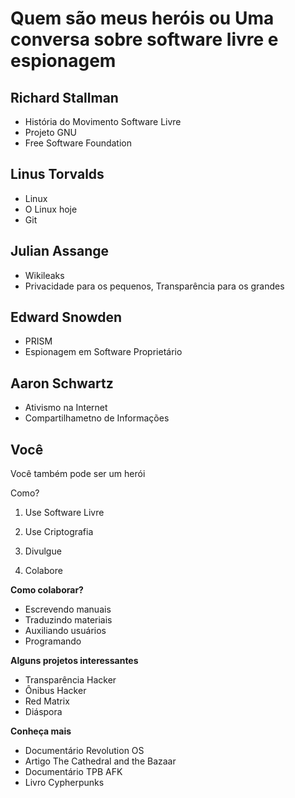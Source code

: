 Quem são meus heróis ou Uma conversa sobre software livre e espionagem
===========================================================

Richard Stallman
----------------------

* História do Movimento Software Livre
* Projeto GNU
* Free Software Foundation

Linus Torvalds
------------------

* Linux
* O Linux hoje
* Git


Julian Assange
-------------------

* Wikileaks
* Privacidade para os pequenos, Transparência para os grandes

Edward Snowden
-----------------------

* PRISM
* Espionagem  em Software Proprietário


Aaron Schwartz
--------------------

* Ativismo na Internet
* Compartilhametno de Informações

Você
------

Você também pode ser um herói

Como?

1. Use Software Livre

2. Use Criptografia

3. Divulgue

4. Colabore

**Como colaborar?**

* Escrevendo manuais
* Traduzindo materiais
* Auxiliando usuários
* Programando


**Alguns projetos interessantes**


* Transparência Hacker
* Ônibus Hacker
* Red Matrix
* Diáspora

**Conheça mais**

* Documentário Revolution OS
* Artigo The Cathedral and the Bazaar
* Documentário TPB AFK
* Livro Cypherpunks



